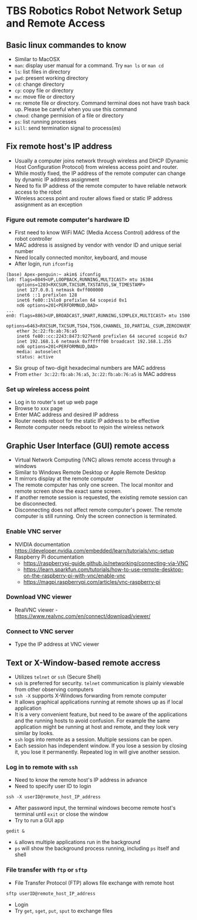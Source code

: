 # TBS Robotics Robot Network Setup and Remote Access
## Basic linux commandes to know 
- Similar to MacOSX
- `man`: display user manual for a command. Try `man ls` or `man cd`
- `ls`: list files in directory
- `pwd`: present working directory
- `cd`: change directory
- `cp`: copy file or directory
- `mv`: move file or directory
- `rm`: remote file or directory. Command terminal does not have trash back up. Please be careful when you use this command
- `chmod`: change permision of a file or directory
- `ps`: list running processes
- `kill`: send termination signal to process(es)
## Fix remote host's IP address
- Usually a computer joins network through wireless and DHCP (Dynamic Host Configuration Protocol) from wireless access point and router.
- While mostly fixed, the IP address of the remote computer can change by dynamic IP address assignment
- Need to fix IP address of the remote computer to have reliable network access to the robot
- Wireless access point and router allows fixed or static IP address assignment as an exception
### Figure out remote computer's hardware ID
- First need to know WiFi MAC (Media Access Control) address of the robot controller
- MAC address is assigned by vendor with vendor ID and unique serial number
- Need locally connected monitor, keyboard, and mouse
- After login, run `ifconfig`
```
(base) Apex-penguin:~ akim$ ifconfig
lo0: flags=8049<UP,LOOPBACK,RUNNING,MULTICAST> mtu 16384
	options=1203<RXCSUM,TXCSUM,TXSTATUS,SW_TIMESTAMP>
	inet 127.0.0.1 netmask 0xff000000 
	inet6 ::1 prefixlen 128 
	inet6 fe80::1%lo0 prefixlen 64 scopeid 0x1 
	nd6 options=201<PERFORMNUD,DAD>
...
en0: flags=8863<UP,BROADCAST,SMART,RUNNING,SIMPLEX,MULTICAST> mtu 1500
	options=6463<RXCSUM,TXCSUM,TSO4,TSO6,CHANNEL_IO,PARTIAL_CSUM,ZEROINVERT_CSUM>
	ether 3c:22:fb:ab:76:a5 
	inet6 fe80::cc:2243:8473:927%en0 prefixlen 64 secured scopeid 0x7 
	inet 192.168.1.6 netmask 0xffffff00 broadcast 192.168.1.255
	nd6 options=201<PERFORMNUD,DAD>
	media: autoselect
	status: active
```
- Six group of two-digit hexadecimal numbers are MAC address
- From `ether 3c:22:fb:ab:76:a5`, `3c:22:fb:ab:76:a5` is MAC address
### Set up wireless access point
- Log in to router's set up web page
- Browse to xxx page
- Enter MAC address and desired IP address
- Router needs reboot for the static IP address to be effective
- Remote computer needs reboot to rejoin the wireless network
## Graphic User Interface (GUI) remote access
- Virtual Network Computing (VNC) allows remote access through a windows
- Similar to Windows Remote Desktop or Apple Remote Desktop
- It mirrors display at the remote computer
- The remote computer has only one screen. The local monitor and remote screen show the exact same screen.
- If another remote session is requested, the existing remote session can be disconnected.
- Disconnecting does not affect remote computer's power. The remote computer is still running. Only the screen connection is terminated.
### Enable VNC server
- NVIDIA documentation https://developer.nvidia.com/embedded/learn/tutorials/vnc-setup
- Raspberry Pi documentation
  - https://raspberrypi-guide.github.io/networking/connecting-via-VNC
  - https://learn.sparkfun.com/tutorials/how-to-use-remote-desktop-on-the-raspberry-pi-with-vnc/enable-vnc
  - https://magpi.raspberrypi.com/articles/vnc-raspberry-pi
### Download VNC viewer
- RealVNC viewer - https://www.realvnc.com/en/connect/download/viewer/
### Connect to VNC server
- Type the IP address at VNC viewer
## Text or X-Window-based remote accress
- Utilizes `telnet` or `ssh` (Secure Shell)
- `ssh` is preferred for security. `telnet` communication is plainly viewable from other observing computers
- `ssh -X` supports X-Windows forwarding from remote computer
- It allows graphical applications running at remote shows up as if local application
- It is a very convenient feature, but need to be aware of the applications and the running hosts to avoid confusion. For example the same application might be running at host and remote, and they look very similar by looks.
- `ssh` logs into remote as a session. Multiple sessions can be open. 
- Each session has independent window. If you lose a session by closing it, you lose it permanently. Repeated log in will give another session.
### Log in to remote with `ssh`
- Need to know the remote host's IP address in advance
- Need to specify user ID to login
```
ssh -X userID@remote_host_IP_address
```
- After password input, the terminal windows become remote host's terminal until `exit` or close the window
- Try to run a GUI app
```
gedit &
```
- `&` allows multiple applications run in the background 
- `ps` will show the background process running, including `ps` itself and shell
### File transfer with `ftp` or `sftp`
- File Transfer Protocol (FTP) allows file exchange with remote host
```
sftp userID@remote_host_IP_address
```
- Login
- Try `get`, `sget`, `put`, `sput` to exchange files
